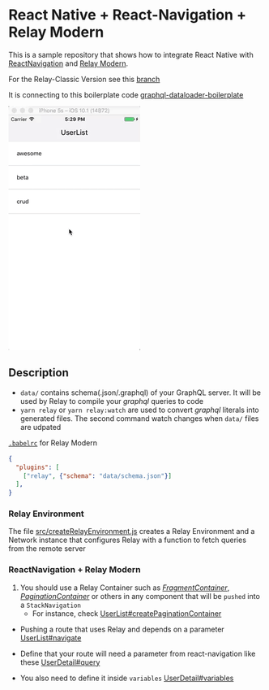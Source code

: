 # React Native + React-Navigation + Relay Modern

This is a sample repository that shows how to integrate React Native with [ReactNavigation](https://github.com/react-community/react-navigation) and [Relay Modern](https://facebook.github.io/relay/).

For the Relay-Classic Version see this [branch](https://github.com/sibelius/ReactNavigationRelayModern/tree/relay-classic) 

It is connecting to this boilerplate code [graphql-dataloader-boilerplate](https://github.com/entria/graphql-dataloader-boilerplate)

![alt tag](./demo/demo.gif)

## Description
- `data/` contains schema(.json/.graphql) of your GraphQL server. It will be used by Relay to compile your *graphql* queries to code
- `yarn relay` or `yarn relay:watch` are used to convert *graphql* literals into generated files. The second command watch changes when `data/` files are udpated

[`.babelrc`](.babelrc) for Relay Modern
```json
{
  "plugins": [
    ["relay", {"schema": "data/schema.json"}]
  ],
}
```

### Relay Environment
The file [src/createRelayEnvironment.js](src/createRelayEnvironment.js) creates a Relay Environment and a Network instance that configures Relay with a function to fetch queries from the remote server

### ReactNavigation + Relay Modern
1. You should use a Relay Container such as *[FragmentContainer](https://facebook.github.io/relay/docs/fragment-container.html)*, *[PaginationContainer](https://facebook.github.io/relay/docs/pagination-container.html)* or others in any component that will be `pushed` into a `StackNavigation`
   - For instance, check [UserList#createPaginationContainer](./src/UserList.js#L111)

- Pushing a route that uses Relay and depends on a parameter [UserList#navigate](./src/UserList.js#L88)

- Define that your route will need a parameter from react-navigation like these [UserDetail#query](./src/UserDetail.js#L57)
- You also need to define it inside `variables` [UserDetail#variables](./src/UserDetail.js#L63)
